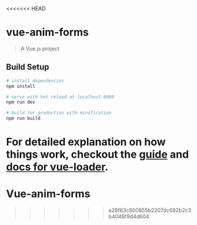 <<<<<<< HEAD
# vue-anim-forms

> A Vue.js project

## Build Setup

``` bash
# install dependencies
npm install

# serve with hot reload at localhost:8080
npm run dev

# build for production with minification
npm run build
```

For detailed explanation on how things work, checkout the [guide](http://vuejs-templates.github.io/webpack/) and [docs for vue-loader](http://vuejs.github.io/vue-loader).
=======
# Vue-anim-forms
>>>>>>> a28f83c800855b2207dc682b2c3b4048f9d4d604
